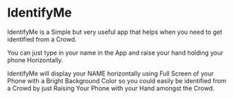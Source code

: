 # IdentifyMe

IdentifyMe is a Simple but very useful app that helps when you need to get identified from a Crowd.

You can just type in your name in the App and raise your hand holding your phone Horizontally.

IdentifyMe will display your NAME horizontally using Full Screen of your Phone with a Bright Background Color so you could easily be identified from a Crowd by just Raising Your Phone with your Hand amongst the Crowd.
